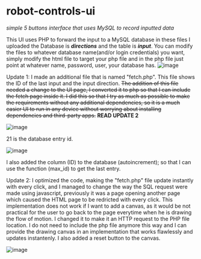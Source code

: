 # robot-controls-ui
*simple 5 buttons interface that uses MySQL to record inputted data*

This UI uses PHP to forward the input to a MySQL database
in these files I uploaded the Database is ***directions*** and
the table is ***input***.
You can modify the files to whatever database name(and/or login credentials) you want,
simply modify the html file to target your php file and in the php
file just point at whatever name, password, user, your database has.
![image](https://github.com/ik4ito/robot-controls-ui/assets/20155686/b2c98c60-9175-43fc-b20b-dc9404903bf7)

Update 1:
I made an additional file that is named "fetch.php". This file shows the ID of the last input
and the input direction. ~~The addition of this file needed a change to the UI page, I converted it to
php so that I can include the fetch page inside it. I did this so that I try as much as possible
to make the requirements without any additional dependencies, so it is a much easier UI to run
in any device without worrying about installing dependencies and third-party apps.~~ __READ UPDATE 2__


![image](https://github.com/ik4ito/robot-controls-ui/assets/20155686/2db09131-5bae-4297-994c-1fc682dbf40d)

21 is the database entry id.


![image](https://github.com/ik4ito/robot-controls-ui/assets/20155686/574f68d9-4fd9-46d6-9ac0-b7b19488d542)


I also added the column (ID) to the database (autoincrement); so that I can use the function (max_id) to get the last entry.


Update 2:
I optimized the code, making the "fetch.php" file update instantly with every click,
and I managed to change the way the SQL request were made using javascript, previously it was
a page opening another page which caused the HTML page to be redricted with every click.
This implementation does not work if I want to add a canvas, as it would be not practical 
for the user to go back to the page everytime when he is drawing the flow of motion.
I changed it to make it an HTTP request to the PHP file location.
I do not need to include the php file anymore this way and I can provide the drawing canvas
in an implementation that works flawlessly and updates instantenly. I also added a reset 
button to the canvas.


![image](https://github.com/ik4ito/robot-controls-ui/assets/20155686/da6682f3-cc52-49ff-82d2-1f0643c30d87)

